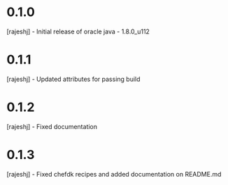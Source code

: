# 0.1.0
[rajeshj] - Initial release of oracle java - 1.8.0_u112
# 0.1.1
[rajeshj] - Updated attributes for passing build
# 0.1.2
[rajeshj] - Fixed documentation
# 0.1.3
[rajeshj] - Fixed chefdk recipes and added documentation on README.md
